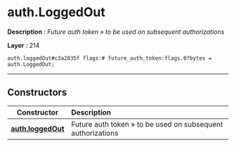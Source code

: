 # auth.LoggedOut

**Description** : *Future auth token &raquo; to be used on subsequent authorizations*

**Layer** : 214

```tl
auth.loggedOut#c3a2835f flags:# future_auth_token:flags.0?bytes = auth.LoggedOut;
```

---

## Constructors

| Constructor | Description |
| :---: | :--- |
| [**auth.loggedOut**](constructor/auth.loggedOut) | Future auth token » to be used on subsequent authorizations |